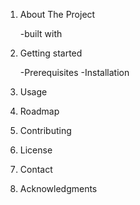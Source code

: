 1) About The Project

	-built with

2) Getting started

	-Prerequisites
	-Installation

3) Usage
4) Roadmap
5) Contributing
6) License
7) Contact
8) Acknowledgments
